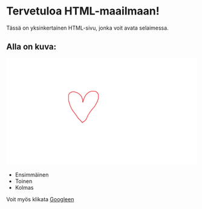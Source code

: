 # Tervetuloa HTML-maailmaan!

Tässä on yksinkertainen HTML-sivu, jonka voit avata selaimessa.

## Alla on kuva:

![kuva esimerkki](kuva.png)

- Ensimmäinen
- Toinen
- Kolmas

Voit myös klikata [Googleen](https://google.com)

